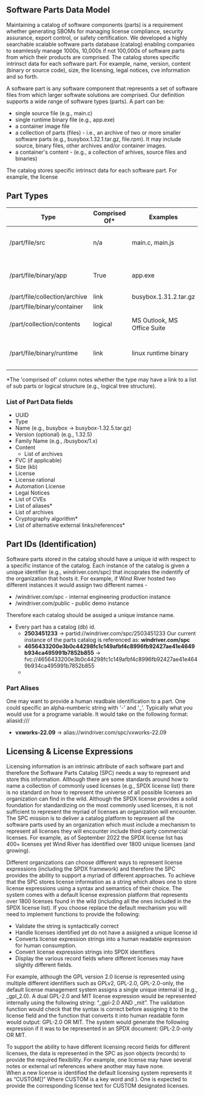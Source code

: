 ## Software Parts Data Model

Maintaining a catalog of software components (parts) is a requirement whether generating SBOMs for managing license compliance, security assurance, export control, or safety certification. We developed a highly searchable scalable software parts database (catalog) enabling companies to seamlessly manage 1000s, 10,000s if not 100,000s of software parts from which their products are comprised. The catalog stores specific intrinsct data for each software part. For example, name, version, content (binary or source code), size, the licensing, legal notices, cve information and so forth. 

A software part is any software component that represents a set of software files from which larger softwate solutions are comprised. Our definition supports a wide range of software types (parts). A part can be:
  - single source file (e.g., main.c)
  - single runtime binary file (e.g., app.exe)
  - a container image file 
  - a collection of parts (files)  - i.e., an archive of two  or more smaller software parts (e.g., busybox.1.32.1.tar.gz, file.rpm). It may include source, binary files, other archives and/or container images. 
  - a container's content - (e.g., a collection of arhives, source files and binaries)

The catalog stores specific intrinsct data for each software part. For example, the license

## Part Types
| Type              | Comprised Of* | Examples | Notes |
|-------------------| ------------ | -------- | ----- |
| /part/file/src      | n/a | main.c, main.js      | Uploaded as an archive of 1 file |
| /part/file/binary/app       | True | app.exe     | Uploaded as an archive of 1 file |
| /part/file/collection/archive | link | busybox.1.31.2.tar.gz |  |
| /part/file/binary/container   | link | |  |
| /part/collection/contents     | logical | MS Outlook, MS Office Suite | Complex composite product |
| /part/file/binary/runtime     | link | linux runtime binary | Uploaded as an archive of 1 file |

*The 'comprised of' column notes whether the type may have a link to a list of sub parts or logical structure (e.g., logical tree structure). 

### List of Part Data fields
- UUID
- Type
- Name (e.g., busybox -> busybox-1.32.5.tar.gz)
- Version (optional) (e.g., 1.32.5)
- Family Name (e.g., /busybox/1.x)
- Content
  - List of archives
- FVC (if applicable)
- Size (kb)
- License
- License rational
- Automation License
- Legal Notices
- List of CVEs
- List of aliases*
- List of archives 
- Cryptography algorithm*
- List of alternative external links/references*



## Part IDs (Identification) 
Software parts stored in the catalog should have a  unique id with respect to a specific instance of the catalog. Each instance of the catalog is given a unique identifier (e.g., windriver.com/spc) that incoprates the indentify of the organization that hosts it. For example, if Wind River hosted two different instances it would assign two different names - 
  - /windriver.com/spc - internal engineering production instance
  - /windriver.com/public - public demo instance

Therefore each catalog should be assiged a unique instance name. 
  - Every part has a catalog (db) id. 
    - **2503451233** -> partid://windriver.com/spc/2503451233
      Our current instance of the parts catalog is referenced as: **windriver.com/spc**
    - **4656433200e3b0c44298fc1c149afbf4c8996fb92427ae41e4649b934ca495991b7852b855** -> fvc://4656433200e3b0c44298fc1c149afbf4c8996fb92427ae41e4649b934ca495991b7852b855
    - 
### Part Alises
One may want to provide a human readbale identification to a part. One could specific an alpha-numberic string with '-' and '_'. Typically what you would use for a programe variable. It would take on the following format:
  aliasid://<catalog-is>/<alias-id>
  
- **vxworks-22.09** -> alias://windriver.com/spc/vxworks-22.09

## Licensing & License Expressions
Licensing information is an intrinsic attribute of each software part and therefore the Software Parts Catalog (SPC) needs a way to represent and store this information. Although there are some standards around how to name a collection of commonly used licenses (e.g., SPDX license list) there is no standard on how to represent the universe of all possible licenses an organization can find in the wild. Although the SPDX license provides a solid foundation for standardizing on the most commonly used licenses, it is not sufficient to represent the myriad of licenses an organization will encounter. The SPC mission is to deliver a catalog platform to represent all the software parts used by an organization which must include a mechanism to represent all licenses they will encounter include third-party commercial licenses. For example, as of September 2022 the SPDX license list has 400+ licenses yet Wind River has identified over 1800 unique licenses (and growing). 

Different organizations can choose different ways to represent license expressions (including the SPDX framework) and therefore the SPC provides the ability to support a myriad of different approaches. To achieve that the SPC stores license information as a string which allows one to store license expressions using a syntax and semantics of their choice. The system comes with a default license expression platform that represents over 1800 licenses found in the wild (including all the ones included in the SPDX license list). If you choose replace the default mechanism you will need to implement functions to provide the following:
  * Validate the string is syntactically correct
  * Handle licenses identified yet do not have a assigned a unique license id
  * Converts license expression strings into a human readable expression for human consumption.
  * Convert license expression strings into SPDX identifiers
  * Display the various record fields where different licenses may have slightly different fields. 

For example, although the GPL version 2.0 license is represented using multiple different identifiers such as GPLv2, GPL-2.0, GPL-2.0-only, the default license management system assigns a single unique internal id (e.g., _gpl_2.0). A dual GPL-2.0 and MIT license expression would be represented internally using the following string: “_gpl-2.0 AND _mit”. The validation function would check that the syntax is correct before assigning it to the license field and the function that converts it into human readable form would output: GPL-2.0 OR MIT. The system would generate the following expression if it was to be represented in an SPDX document: GPL-2.0-only OR MIT. 

To support the ability to have different licensing record fields for different licenses, the data is represented in the SPC as json objects (records) to provide the required flexibility. For example, one license may have several notes or external url references where another may have none.   
When a new license is identified the default licensing system represents it as “CUSTOM[<identifier>]” Where CUSTOM is a key word and <identifier>). One is expected to provide the corresponding license text for CUSTOM designated licenses.  

